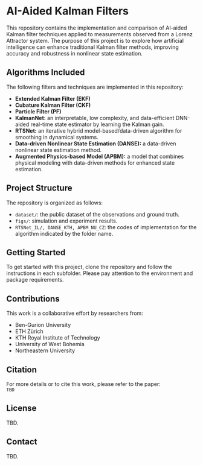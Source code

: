# AI-Aided Kalman Filters

This repository contains the implementation and comparison of AI-aided Kalman filter techniques applied to measurements observed from a Lorenz Attractor system. The purpose of this project is to explore how artificial intelligence can enhance traditional Kalman filter methods, improving accuracy and robustness in nonlinear state estimation.

## Algorithms Included

The following filters and techniques are implemented in this repository:

- **Extended Kalman Filter (EKF)** 
- **Cubature Kalman Filter (CKF)** 
- **Particle Filter (PF)** 
- **KalmanNet:** an interpretable, low complexity, and data-efficient DNN-aided real-time state estimator by learning the Kalman gain.
- **RTSNet:** an iterative hybrid model-based/data-driven algorithm for smoothing in dynamical systems.
- **Data-driven Nonlinear State Estimation (DANSE):** a data-driven nonlinear state estimation method.
- **Augmented Physics-based Model (APBM):** a model that combines physical modeling with data-driven methods for enhanced state estimation.

## Project Structure

The repository is organized as follows:

- `dataset/`: the public dataset of the observations and ground truth.
- `figs/`: simulation and experiment results.
- `RTSNet_IL/, DANSE_KTH, APBM_NU_CZ`: the codes of implementation for the algorithm indicated by the folder name.

## Getting Started

To get started with this project, clone the repository and follow the instructions in each subfolder. Please pay attention to the environment and package requirements.

## Contributions

This work is a collaborative effort by researchers from:

- Ben-Gurion University
- ETH Zürich
- KTH Royal Institute of Technology
- University of West Bohemia
- Northeastern University

## Citation

For more details or to cite this work, please refer to the paper:  
	```
     TBD
    ```
	

## License

TBD.

## Contact

TBD.



